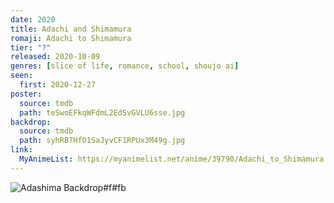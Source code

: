 ```yaml
---
date: 2020
title: Adachi and Shimamura
romaji: Adachi to Shimamura
tier: "?"
released: 2020-10-09
genres: [slice of life, romance, school, shoujo ai]
seen:
  first: 2020-12-27
poster:
  source: tmdb
  path: teSwoEFkqWFdmL2EdSvGVLU6sse.jpg
backdrop:
  source: tmdb
  path: syhRB7HfO1SaJyvCF1RPUx3M49g.jpg
link:
  MyAnimeList: https://myanimelist.net/anime/39790/Adachi_to_Shimamura
---
```


![Adashima Backdrop#f#fb](https://image.tmdb.org/t/p/original/zOfOs7a9Kal6TVvgf8UdtdozckE.jpg "Source: TMDB")

